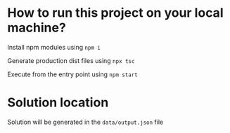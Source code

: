 # How to run this project on your local machine?

Install npm modules using `npm i`

Generate production dist files using `npx tsc`

Execute from the entry point using `npm start`

# Solution location

Solution will be generated in the `data/output.json` file